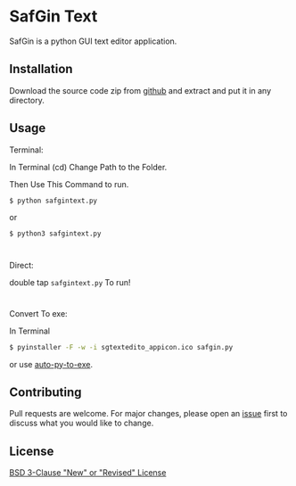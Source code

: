 # SafGin Text 

SafGin is a python GUI text editor application.

## Installation

Download the source code zip from [github](https://github.com/SatzGOD/safgin-text) and extract and put it in any directory.

## Usage

Terminal:

In Terminal (cd) Change Path to the Folder.

Then Use This Command to run.
```bash
$ python safgintext.py
```
or
```bash
$ python3 safgintext.py
```
#

Direct:

double tap `safgintext.py` To run!
#

Convert To exe:

In Terminal
```bash
$ pyinstaller -F -w -i sgtextedito_appicon.ico safgin.py
```

or use [auto-py-to-exe](https://github.com/brentvollebregt/auto-py-to-exe).


## Contributing
Pull requests are welcome. For major changes, please open an [issue](https://github.com/SatzGOD/safgin-text/issues) first to discuss what you would like to change.


## License
[BSD 3-Clause "New" or "Revised" License](https://github.com/SatzGOD/safgin-text/blob/master/LICENSE)
